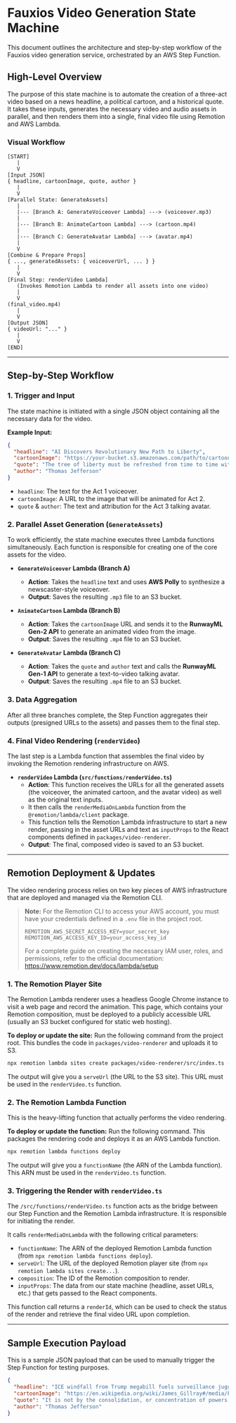 # Fauxios Video Generation State Machine

This document outlines the architecture and step-by-step workflow of the Fauxios video generation service, orchestrated by an AWS Step Function.

## High-Level Overview

The purpose of this state machine is to automate the creation of a three-act video based on a news headline, a political cartoon, and a historical quote. It takes these inputs, generates the necessary video and audio assets in parallel, and then renders them into a single, final video file using Remotion and AWS Lambda.

### Visual Workflow

```
[START]
   |
   V
[Input JSON]
{ headline, cartoonImage, quote, author }
   |
   V
[Parallel State: GenerateAssets]
   |
   |--- [Branch A: GenerateVoiceover Lambda] ---> (voiceover.mp3)
   |
   |--- [Branch B: AnimateCartoon Lambda] ---> (cartoon.mp4)
   |
   |--- [Branch C: GenerateAvatar Lambda] ---> (avatar.mp4)
   |
   V
[Combine & Prepare Props]
{ ..., generatedAssets: { voiceoverUrl, ... } }
   |
   V
[Final Step: renderVideo Lambda]
   (Invokes Remotion Lambda to render all assets into one video)
   |
   V
(final_video.mp4)
   |
   V
[Output JSON]
{ videoUrl: "..." }
   |
   V
[END]
```

---

## Step-by-Step Workflow

### 1. Trigger and Input

The state machine is initiated with a single JSON object containing all the necessary data for the video.

**Example Input:**
```json
{
  "headline": "AI Discovers Revolutionary New Path to Liberty",
  "cartoonImage": "https://your-bucket.s3.amazonaws.com/path/to/cartoon.jpg",
  "quote": "The tree of liberty must be refreshed from time to time with the blood of patriots and tyrants.",
  "author": "Thomas Jefferson"
}
```
- `headline`: The text for the Act 1 voiceover.
- `cartoonImage`: A URL to the image that will be animated for Act 2.
- `quote` & `author`: The text and attribution for the Act 3 talking avatar.

### 2. Parallel Asset Generation (`GenerateAssets`)

To work efficiently, the state machine executes three Lambda functions simultaneously. Each function is responsible for creating one of the core assets for the video.

-   **`GenerateVoiceover` Lambda (Branch A)**
    -   **Action**: Takes the `headline` text and uses **AWS Polly** to synthesize a newscaster-style voiceover.
    -   **Output**: Saves the resulting `.mp3` file to an S3 bucket.

-   **`AnimateCartoon` Lambda (Branch B)**
    -   **Action**: Takes the `cartoonImage` URL and sends it to the **RunwayML Gen-2 API** to generate an animated video from the image.
    -   **Output**: Saves the resulting `.mp4` file to an S3 bucket.

-   **`GenerateAvatar` Lambda (Branch C)**
    -   **Action**: Takes the `quote` and `author` text and calls the **RunwayML Gen-1 API** to generate a text-to-video talking avatar.
    -   **Output**: Saves the resulting `.mp4` file to an S3 bucket.

### 3. Data Aggregation

After all three branches complete, the Step Function aggregates their outputs (presigned URLs to the assets) and passes them to the final step.

### 4. Final Video Rendering (`renderVideo`)

The last step is a Lambda function that assembles the final video by invoking the Remotion rendering infrastructure on AWS.

-   **`renderVideo` Lambda (`src/functions/renderVideo.ts`)**
    -   **Action**: This function receives the URLs for all the generated assets (the voiceover, the animated cartoon, and the avatar video) as well as the original text inputs.
    -   It then calls the `renderMediaOnLambda` function from the `@remotion/lambda/client` package.
    -   This function tells the Remotion Lambda infrastructure to start a new render, passing in the asset URLs and text as `inputProps` to the React components defined in `packages/video-renderer`.
    -   **Output**: The final, composed video is saved to an S3 bucket.

---

## Remotion Deployment & Updates

The video rendering process relies on two key pieces of AWS infrastructure that are deployed and managed via the Remotion CLI.

> **Note:** For the Remotion CLI to access your AWS account, you must have your credentials defined in a `.env` file in the project root.
> ```
> REMOTION_AWS_SECRET_ACCESS_KEY=your_secret_key
> REMOTION_AWS_ACCESS_KEY_ID=your_access_key_id
> ```
> For a complete guide on creating the necessary IAM user, roles, and permissions, refer to the official documentation: https://www.remotion.dev/docs/lambda/setup

### 1. The Remotion Player Site

The Remotion Lambda renderer uses a headless Google Chrome instance to visit a web page and record the animation. This page, which contains your Remotion composition, must be deployed to a publicly accessible URL (usually an S3 bucket configured for static web hosting).

**To deploy or update the site:**
Run the following command from the project root. This bundles the code in `packages/video-renderer` and uploads it to S3.

```bash
npx remotion lambda sites create packages/video-renderer/src/index.ts --site-name my-fauxios-video
```

The output will give you a `serveUrl` (the URL to the S3 site). This URL must be used in the `renderVideo.ts` function.

### 2. The Remotion Lambda Function

This is the heavy-lifting function that actually performs the video rendering.

**To deploy or update the function:**
Run the following command. This packages the rendering code and deploys it as an AWS Lambda function.

```bash
npx remotion lambda functions deploy
```

The output will give you a `functionName` (the ARN of the Lambda function). This ARN must be used in the `renderVideo.ts` function.

### 3. Triggering the Render with `renderVideo.ts`

The `/src/functions/renderVideo.ts` function acts as the bridge between our Step Function and the Remotion Lambda infrastructure. It is responsible for initiating the render.

It calls `renderMediaOnLambda` with the following critical parameters:
- `functionName`: The ARN of the deployed Remotion Lambda function (from `npx remotion lambda functions deploy`).
- `serveUrl`: The URL of the deployed Remotion player site (from `npx remotion lambda sites create...`).
- `composition`: The ID of the Remotion composition to render.
- `inputProps`: The data from our state machine (headline, asset URLs, etc.) that gets passed to the React components.

This function call returns a `renderId`, which can be used to check the status of the render and retrieve the final video URL upon completion.

---

## Sample Execution Payload

This is a sample JSON payload that can be used to manually trigger the Step Function for testing purposes.

```json
{
  "headline": "ICE windfall from Trump megabill fuels surveillance juggernaut",
  "cartoonImage": "https://en.wikipedia.org/wiki/James_Gillray#/media/File:Gillray_Temperance_051126.jpg",
  "quote": "It is not by the consolidation, or concentration of powers, but by their distribution, that good government is effected.",
  "author": "Thomas Jefferson"
}
```
